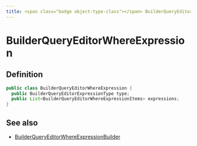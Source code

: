 ```yaml
---
title: <span class="badge object-type-class"></span> BuilderQueryEditorWhereExpression
---
```

# <span class="badge object-type-class"></span> BuilderQueryEditorWhereExpression

## Definition

```java
public class BuilderQueryEditorWhereExpression {
  public BuilderQueryEditorExpressionType type;
  public List<BuilderQueryEditorWhereExpressionItems> expressions;
}
```
## See also

 * <span class="badge builder"></span> [BuilderQueryEditorWhereExpressionBuilder](./builder-BuilderQueryEditorWhereExpressionBuilder.md)
